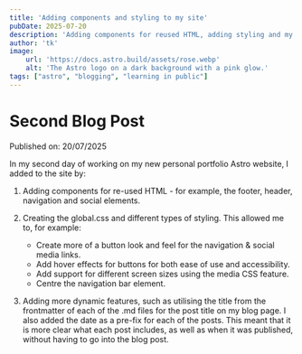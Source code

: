 ```yaml
---
title: 'Adding components and styling to my site'
pubDate: 2025-07-20
description: 'Adding components for reused HTML, adding styling and my second blog post.'
author: 'tk'
image:
    url: 'https://docs.astro.build/assets/rose.webp'
    alt: 'The Astro logo on a dark background with a pink glow.'
tags: ["astro", "blogging", "learning in public"]
---
```

# Second Blog Post

Published on: 20/07/2025

In my second day of working on my new personal portfolio Astro website, I added to the site by:

1. Adding components for re-used HTML - for example, the footer, header, navigation and social elements.

2. Creating the global.css and different types of styling. This allowed me to, for example:

    * Create more of a button look and feel for the navigation & social media links.
    * Add hover effects for buttons for both ease of use and accessibility.
    * Add support for different screen sizes using the media CSS feature.
    * Centre the navigation bar element.

3. Adding more dynamic features, such as utilising the title from the frontmatter of each of the .md files for the post title on my blog page. I also added the date as a pre-fix for each of the posts. This meant that it is more clear what each post includes, as well as when it was published, without having to go into the blog post. 